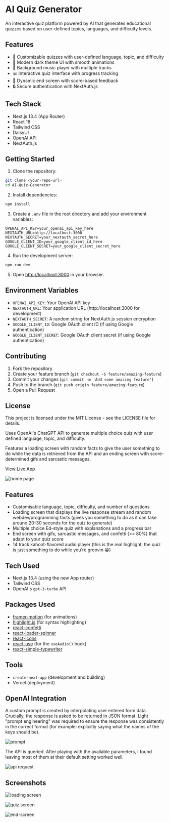 # AI Quiz Generator

An interactive quiz platform powered by AI that generates educational quizzes based on user-defined topics, languages, and difficulty levels.

## Features

- 🎯 Customizable quizzes with user-defined language, topic, and difficulty
- 🎨 Modern dark theme UI with smooth animations
- 🎵 Background music player with multiple tracks
- 📊 Interactive quiz interface with progress tracking
- 🎉 Dynamic end screen with score-based feedback
- 🔒 Secure authentication with NextAuth.js

## Tech Stack

- Next.js 13.4 (App Router)
- React 18
- Tailwind CSS
- DaisyUI
- OpenAI API
- NextAuth.js

## Getting Started

1. Clone the repository:
```bash
git clone <your-repo-url>
cd AI-Quiz-Generator
```

2. Install dependencies:
```bash
npm install
```

3. Create a `.env` file in the root directory and add your environment variables:
```env
OPENAI_API_KEY=your_openai_api_key_here
NEXTAUTH_URL=http://localhost:3000
NEXTAUTH_SECRET=your_nextauth_secret_here
GOOGLE_CLIENT_ID=your_google_client_id_here
GOOGLE_CLIENT_SECRET=your_google_client_secret_here
```

4. Run the development server:
```bash
npm run dev
```

5. Open [http://localhost:3000](http://localhost:3000) in your browser.

## Environment Variables

- `OPENAI_API_KEY`: Your OpenAI API key
- `NEXTAUTH_URL`: Your application URL (http://localhost:3000 for development)
- `NEXTAUTH_SECRET`: A random string for NextAuth.js session encryption
- `GOOGLE_CLIENT_ID`: Google OAuth client ID (if using Google authentication)
- `GOOGLE_CLIENT_SECRET`: Google OAuth client secret (if using Google authentication)

## Contributing

1. Fork the repository
2. Create your feature branch (`git checkout -b feature/amazing-feature`)
3. Commit your changes (`git commit -m 'Add some amazing feature'`)
4. Push to the branch (`git push origin feature/amazing-feature`)
5. Open a Pull Request

## License

This project is licensed under the MIT License - see the LICENSE file for details.

Uses OpenAI's ChatGPT API to generate multiple choice quiz with user defined language, topic, and difficulty.

Features a loading screen with random facts to give the user something to do while the data is retrieved from the API and an ending screen with score-determined gifs and sarcastic messages.

[View Live App](https://ai-quiz-generator-next.vercel.app/)

![home page](./docs/images/home-page.jpg)

## Features
- Customisable language, topic, difficulty, and number of questions
- Loading screen that displays the live response stream and random webdev/programming facts (gives you something to do as it can take around 20-30 seconds for the quiz to generate)
- Multiple choice Ed-style quiz with explanations and a progress bar
- End screen with gifs, sarcastic messages, and confetti (>= 80%) that adapt to your quiz score
- 14 track kahoot-flavored audio player (this is the real highlight, the quiz is just something to do while you're groovin :grin:)

## Tech Used

- Next.js 13.4 (using the new App router)
- Tailwind CSS
- OpenAI's `gpt-3-turbo` API

## Packages Used
- [framer-motion](https://www.framer.com/motion/) (for animations)
- [highlight.js](https://www.npmjs.com/package/highlight.js) (for syntax highlighting)
- [react-confetti](https://www.npmjs.com/package/react-confetti)
- [react-loader-spinner](https://www.npmjs.com/package/react-loader-spinner)
- [react-icons](https://react-icons.github.io/react-icons/)
- [react-use](https://github.com/streamich/react-use) (for the `useAudio()` hook)
- [react-simple-typewriter](https://www.npmjs.com/package/react-simple-typewriter)

## Tools ##
- `create-next-app` (development and building)
- Vercel (deployment)

## OpenAI Integration

A custom prompt is created by interpolating user entered form data. Crucially, the response is asked to be returned in JSON format. Light "prompt engineering" was required to ensure the response was consistently in the correct format (for example: explicitly saying what the names of the keys should be).

![prompt](./docs/images/prompt.jpg)

The API is queried. After playing with the available parameters, I found leaving most of them at their default setting worked well.

![api request](./docs/images/api-request.jpg)

## Screenshots

![loading screen](./docs/images/loading-screen.jpg)

![quiz screen](./docs/images/quiz-screen.jpg)

![end-screen](./docs/images/end-screen.jpg)